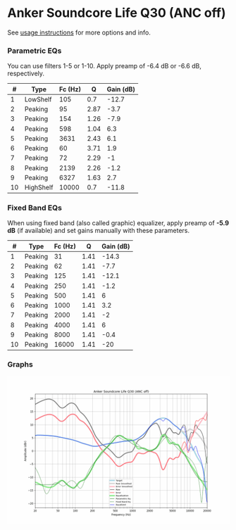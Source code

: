 # Anker Soundcore Life Q30 (ANC off)
See [usage instructions](https://github.com/jaakkopasanen/AutoEq#usage) for more options and info.

### Parametric EQs
You can use filters 1-5 or 1-10. Apply preamp of -6.4 dB or -6.6 dB, respectively.

|   # | Type      |   Fc (Hz) |    Q |   Gain (dB) |
|-----|-----------|-----------|------|-------------|
|   1 | LowShelf  |       105 | 0.7  |       -12.7 |
|   2 | Peaking   |        95 | 2.87 |        -3.7 |
|   3 | Peaking   |       154 | 1.26 |        -7.9 |
|   4 | Peaking   |       598 | 1.04 |         6.3 |
|   5 | Peaking   |      3631 | 2.43 |         6.1 |
|   6 | Peaking   |        60 | 3.71 |         1.9 |
|   7 | Peaking   |        72 | 2.29 |        -1   |
|   8 | Peaking   |      2139 | 2.26 |        -1.2 |
|   9 | Peaking   |      6327 | 1.63 |         2.7 |
|  10 | HighShelf |     10000 | 0.7  |       -11.8 |

### Fixed Band EQs
When using fixed band (also called graphic) equalizer, apply preamp of **-5.9 dB** (if available) and set gains manually with these parameters.

|   # | Type    |   Fc (Hz) |    Q |   Gain (dB) |
|-----|---------|-----------|------|-------------|
|   1 | Peaking |        31 | 1.41 |       -14.3 |
|   2 | Peaking |        62 | 1.41 |        -7.7 |
|   3 | Peaking |       125 | 1.41 |       -12.1 |
|   4 | Peaking |       250 | 1.41 |        -1.2 |
|   5 | Peaking |       500 | 1.41 |         6   |
|   6 | Peaking |      1000 | 1.41 |         3.2 |
|   7 | Peaking |      2000 | 1.41 |        -2   |
|   8 | Peaking |      4000 | 1.41 |         6   |
|   9 | Peaking |      8000 | 1.41 |        -0.4 |
|  10 | Peaking |     16000 | 1.41 |       -20   |

### Graphs
![](./Anker%20Soundcore%20Life%20Q30%20(ANC%20off).png)
